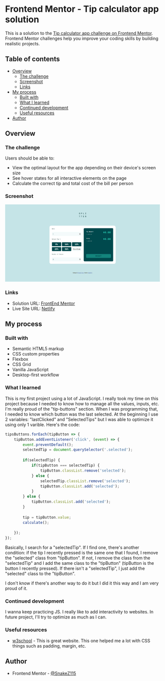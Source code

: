 # Frontend Mentor - Tip calculator app solution

This is a solution to the [Tip calculator app challenge on Frontend Mentor](https://www.frontendmentor.io/challenges/tip-calculator-app-ugJNGbJUX). Frontend Mentor challenges help you improve your coding skills by building realistic projects.

## Table of contents

- [Overview](#overview)
  - [The challenge](#the-challenge)
  - [Screenshot](#screenshot)
  - [Links](#links)
- [My process](#my-process)
  - [Built with](#built-with)
  - [What I learned](#what-i-learned)
  - [Continued development](#continued-development)
  - [Useful resources](#useful-resources)
- [Author](#author)

## Overview

### The challenge

Users should be able to:

- View the optimal layout for the app depending on their device's screen size
- See hover states for all interactive elements on the page
- Calculate the correct tip and total cost of the bill per person

### Screenshot

![](./screenshot.PNG)

### Links

- Solution URL: [FrontEnd Mentor](https://www.frontendmentor.io/solutions/tip-calculator-app-dRm3lJZSFf)
- Live Site URL: [Netlify](https://snazzy-hamster-c62238.netlify.app)

## My process

### Built with

- Semantic HTML5 markup
- CSS custom properties
- Flexbox
- CSS Grid
- Vanilla JavaScript
- Desktop-first workflow

### What I learned

This is my first project using a lot of JavaScript. I really took my time on this project because I needed to know how to manage all the values, inputs, etc.
I'm really proud of the "tip-buttons" section. When I was programming that, I needed to know which button was the last selected. At the beginning I use 2 variables:
"lastClicked" and "SelectedTips" but I was able to optimize it using only 1 varible. Here's the code:

```js
tipsButtons.forEach(tipButton => {
    tipButton.addEventListener('click', (event) => {
        event.preventDefault();
        selectedTip = document.querySelector('.selected');

        if(selectedTip) {
            if(tipButton === selectedTip) {
                tipButton.classList.remove('selected');
            } else {
                selectedTip.classList.remove('selected');
                tipButton.classList.add('selected');
            }
        } else {
            tipButton.classList.add('selected');
        }

        tip = tipButton.value;
        calculate();
    
    });
});
```
Basically, I search for a "selectedTip". If I find one, there's another condition: if the tip I recently pressed is the same one that I found, I remove the "selected" class from "tipButton". If not, I remove the class from the "selectedTip" and I add the same class to the "tipButton" (tipButton is the button I recently pressed). If there isn't a "selectedTip", I just add the "selected" class to the "tipButton".

I don't know if there's another way to do it but I did it this way and I am very proud of it.

### Continued development

I wanna keep practicing JS. I really like to add interactivity to websites. In future project, I'll try to optimize as much as I can.

### Useful resources

- [w3school](https://www.w3schools.com) - This is great website. This one helped me a lot with CSS things such as padding, margin, etc.

## Author

- Frontend Mentor - [@SnakeZ115](https://www.frontendmentor.io/profile/SnakeZ115)

